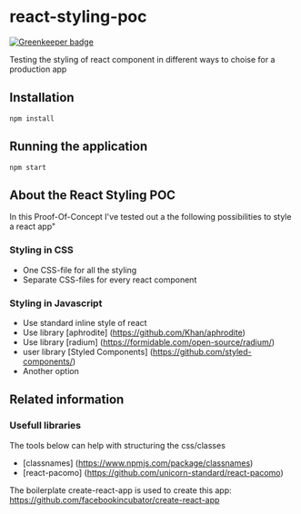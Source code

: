 # react-styling-poc

[![Greenkeeper badge](https://badges.greenkeeper.io/justbrody/react-styling-poc.svg)](https://greenkeeper.io/)

Testing the styling of react component in different ways to choise for a production app

## Installation
```npm install```

## Running the application
```npm start```

## About the React Styling POC
In this Proof-Of-Concept I've tested out a the following possibilities to style a react app"

### Styling in CSS
* One CSS-file for all the styling
* Separate CSS-files for every react component


### Styling in Javascript
* Use standard inline style of react
* Use library [aphrodite] (https://github.com/Khan/aphrodite)
* Use library [radium] (https://formidable.com/open-source/radium/)
* user library [Styled Components] (https://github.com/styled-components/)
* Another option

## Related information

### Usefull libraries

The tools below can help with structuring the css/classes
* [classnames] (https://www.npmjs.com/package/classnames)
* [react-pacomo] (https://github.com/unicorn-standard/react-pacomo)


The boilerplate create-react-app is used to create this app:
https://github.com/facebookincubator/create-react-app

